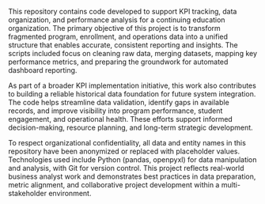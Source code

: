 This repository contains code developed to support KPI tracking, data organization, and performance analysis for a continuing education organization. The primary objective of this project is to transform fragmented program, enrollment, and operations data into a unified structure that enables accurate, consistent reporting and insights. The scripts included focus on cleaning raw data, merging datasets, mapping key performance metrics, and preparing the groundwork for automated dashboard reporting.

As part of a broader KPI implementation initiative, this work also contributes to building a reliable historical data foundation for future system integration. The code helps streamline data validation, identify gaps in available records, and improve visibility into program performance, student engagement, and operational health. These efforts support informed decision-making, resource planning, and long-term strategic development.

To respect organizational confidentiality, all data and entity names in this repository have been anonymized or replaced with placeholder values. Technologies used include Python (pandas, openpyxl) for data manipulation and analysis, with Git for version control. This project reflects real-world business analyst work and demonstrates best practices in data preparation, metric alignment, and collaborative project development within a multi-stakeholder environment.

